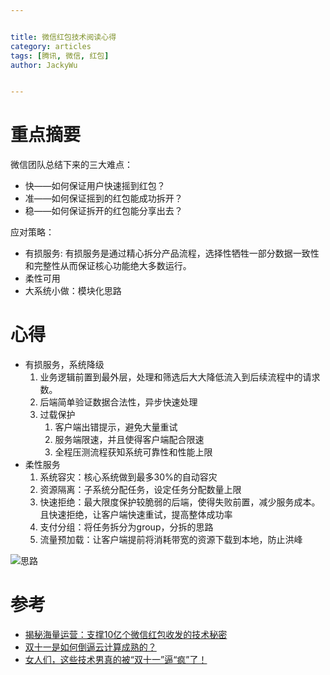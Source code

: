 ```yaml
---


title: 微信红包技术阅读心得
category: articles
tags: [腾讯, 微信, 红包]
author: JackyWu


---
```


# 重点摘要

微信团队总结下来的三大难点：

* 快——如何保证用户快速摇到红包？
* 准——如何保证摇到的红包能成功拆开？
* 稳——如何保证拆开的红包能分享出去？

应对策略：

* 有损服务: 有损服务是通过精心拆分产品流程，选择性牺牲一部分数据一致性和完整性从而保证核心功能绝大多数运行。
* 柔性可用
* 大系统小做：模块化思路

# 心得

* 有损服务，系统降级
    1. 业务逻辑前置到最外层，处理和筛选后大大降低流入到后续流程中的请求数。
    1. 后端简单验证数据合法性，异步快速处理
    1. 过载保护
        1. 客户端出错提示，避免大量重试
        1. 服务端限速，并且使得客户端配合限速
        1. 全程压测流程获知系统可靠性和性能上限
* 柔性服务
    1. 系统容灾：核心系统做到最多30%的自动容灾
    1. 资源隔离：子系统分配任务，设定任务分配数量上限
    1. 快速拒绝：最大限度保护较脆弱的后端，使得失败前置，减少服务成本。且快速拒绝，让客户端快速重试，提高整体成功率
    1. 支付分组：将任务拆分为group，分拆的思路
    1. 流量预加载：让客户端提前将消耗带宽的资源下载到本地，防止洪峰

![思路](http://businessvalue.qiniudn.com/images/thumbs/33616_e16a2e1f0837bbaeb22356992cf4812b_600_399.jpeg?time=1424843023)

# 参考

- [揭秘海量运营：支撑10亿个微信红包收发的技术秘密](http://content.businessvalue.com.cn/post/33616.html)
- [双十一是如何倒逼云计算成熟的？](http://www.tmtpost.com/173164.html)
- [女人们，这些技术男真的被“双十一”逼“疯”了！](http://www.tmtpost.com/166272.html)

